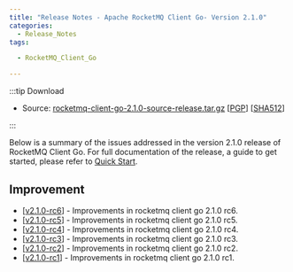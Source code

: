 ```yaml
---
title: "Release Notes - Apache RocketMQ Client Go- Version 2.1.0"
categories:
  - Release_Notes
tags:

  - RocketMQ_Client_Go

---
```

:::tip Download
* Source: [rocketmq-client-go-2.1.0-source-release.tar.gz](https://www.apache.org/dyn/closer.cgi?path=rocketmq/rocketmq-client-go/2.1.0/rocketmq-client-go-2.1.0-source-release.tar.gz) [[PGP](https://www.apache.org/dist/rocketmq/rocketmq-client-go/2.1.0/rocketmq-client-go-2.1.0-source-release.tar.gz.asc)] [[SHA512](https://www.apache.org/dist/rocketmq/rocketmq-client-go/2.1.0/rocketmq-client-go-2.1.0-source-release.tar.gz.sha512)]

:::
<!--truncate-->

Below is a summary of the issues addressed in the version 2.1.0 release of RocketMQ Client Go. For full documentation of the release, a guide to get started, please refer to [Quick Start](https://github.com/apache/rocketmq-client-go).




## Improvement
<ul>
<li>[<a href='https://github.com/apache/rocketmq-client-go/releases/tag/v2.1.0-rc6'>v2.1.0-rc6</a>] -  Improvements in rocketmq client go 2.1.0 rc6. 
</li>
<li>[<a href='https://github.com/apache/rocketmq-client-go/releases/tag/v2.1.0-rc5'>v2.1.0-rc5</a>] -  Improvements in rocketmq client go 2.1.0 rc5. 
</li>
<li>[<a href='https://github.com/apache/rocketmq-client-go/releases/tag/v2.1.0-rc4'>v2.1.0-rc4</a>] -  Improvements in rocketmq client go 2.1.0 rc4. 
</li>
<li>[<a href='https://github.com/apache/rocketmq-client-go/releases/tag/v2.1.0-rc3'>v2.1.0-rc3</a>] -  Improvements in rocketmq client go 2.1.0 rc3. 
</li>
<li>[<a href='https://github.com/apache/rocketmq-client-go/releases/tag/v2.1.0-rc2'>v2.1.0-rc2</a>] -  Improvements in rocketmq client go 2.1.0 rc2. 
</li>
<li>[<a href='https://github.com/apache/rocketmq-client-go/releases/tag/v2.1.0-rc1'>v2.1.0-rc1</a>] -  Improvements in rocketmq client go 2.1.0 rc1. 
</li>
</ul>